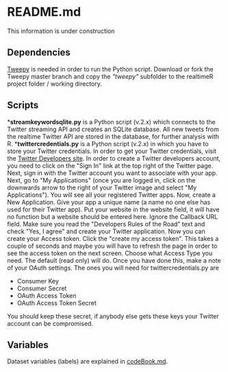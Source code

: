 README.md
==========

This information is under construction

## Dependencies
[Tweepy](https://github.com/tweepy/tweepy) is needed in order to run the Python script. Download or fork the Tweepy master branch and copy the _"tweepy"_ subfolder to the realtimeR project folder / working directory.

## Scripts
*__streamkeywordsqlite.py__ is a Python script (v.2.x) which connects to the Twitter streaming API and creates an SQLite database. All new tweets from the realtime Twitter API are stored in the database, for further analysis with R.
*__twittercredentials.py__ is a Python script (v.2.x) in which you have to store your Twitter credentials. In order to get your Twitter credentials, visit the [Twitter Developers site](http://dev.twitter.com). In order to create a Twitter developers account, you need to click on the "Sign In" link at the top right of the Twitter page. Next, sign in with the Twitter account you want to associate with your app. Next, go to "My Applications" (once you are logged in, click on the downwards arrow to the right of your Twitter image and select "My Applications"). You will see all your registered Twitter apps. Now, create a New Application. Give your app a unique name (a name no one else has used for their Twitter app). Put your website in the website field, it will have no function but a website should be entered here. Ignore the Callback URL field. Make sure you read the "Developers Rules of the Road" text and check "Yes, I agree" and create your Twitter application. Now you can create your Access token. Click the "create my access token". This takes a couple of seconds and maybe you will have to refresh the page in order to see the access token on the next screen. Choose what Access Type you need. The default (read only) will do. Once you have done this, make a note of your OAuth settings. The ones you will need for twittercredentials.py are 
* Consumer Key
* Consumer Secret
* OAuth Access Token
* OAuth Access Token Secret

You should keep these secret, if anybody else gets these keys your Twitter account can be compromised. 

## Variables
Dataset variables (labels) are explained in [codeBook.md](https://github.com/digistam/realtimeR/blob/master/CodeBook.md).
